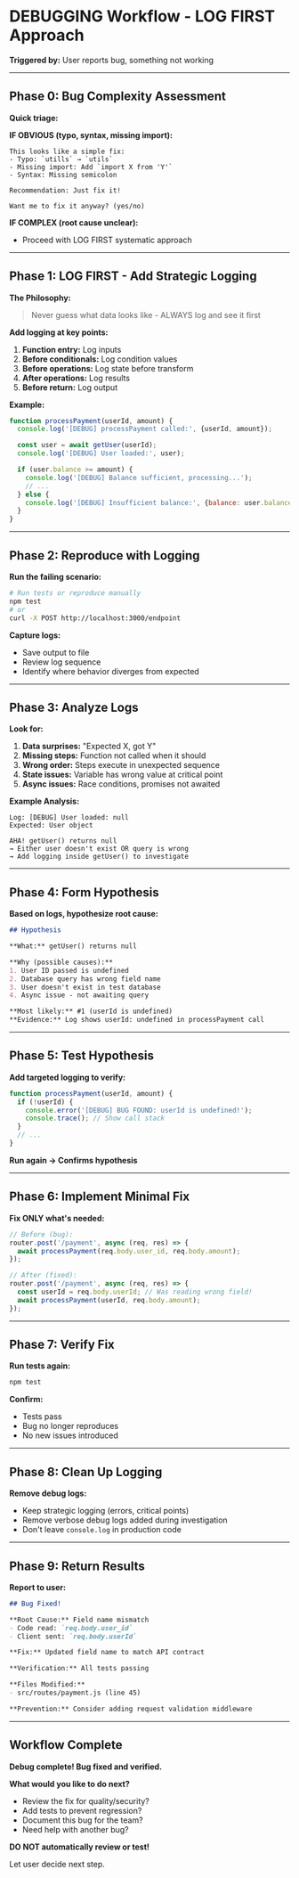 # DEBUGGING Workflow - LOG FIRST Approach

**Triggered by:** User reports bug, something not working



---

## Phase 0: Bug Complexity Assessment

**Quick triage:**

**IF OBVIOUS (typo, syntax, missing import):**
```
This looks like a simple fix:
- Typo: `utills` → `utils`
- Missing import: Add `import X from 'Y'`
- Syntax: Missing semicolon

Recommendation: Just fix it!

Want me to fix it anyway? (yes/no)
```

**IF COMPLEX (root cause unclear):**
- Proceed with LOG FIRST systematic approach

---

## Phase 1: LOG FIRST - Add Strategic Logging

**The Philosophy:**
> Never guess what data looks like - ALWAYS log and see it first

**Add logging at key points:**

1. **Function entry:** Log inputs
2. **Before conditionals:** Log condition values
3. **Before operations:** Log state before transform
4. **After operations:** Log results
5. **Before return:** Log output

**Example:**
```javascript
function processPayment(userId, amount) {
  console.log('[DEBUG] processPayment called:', {userId, amount});

  const user = await getUser(userId);
  console.log('[DEBUG] User loaded:', user);

  if (user.balance >= amount) {
    console.log('[DEBUG] Balance sufficient, processing...');
    // ...
  } else {
    console.log('[DEBUG] Insufficient balance:', {balance: user.balance, required: amount});
  }
}
```

---

## Phase 2: Reproduce with Logging

**Run the failing scenario:**
```bash
# Run tests or reproduce manually
npm test
# or
curl -X POST http://localhost:3000/endpoint
```

**Capture logs:**
- Save output to file
- Review log sequence
- Identify where behavior diverges from expected

---

## Phase 3: Analyze Logs

**Look for:**
1. **Data surprises:** "Expected X, got Y"
2. **Missing steps:** Function not called when it should
3. **Wrong order:** Steps execute in unexpected sequence
4. **State issues:** Variable has wrong value at critical point
5. **Async issues:** Race conditions, promises not awaited

**Example Analysis:**
```
Log: [DEBUG] User loaded: null
Expected: User object

AHA! getUser() returns null
→ Either user doesn't exist OR query is wrong
→ Add logging inside getUser() to investigate
```

---

## Phase 4: Form Hypothesis

**Based on logs, hypothesize root cause:**

```markdown
## Hypothesis

**What:** getUser() returns null

**Why (possible causes):**
1. User ID passed is undefined
2. Database query has wrong field name
3. User doesn't exist in test database
4. Async issue - not awaiting query

**Most likely:** #1 (userId is undefined)
**Evidence:** Log shows userId: undefined in processPayment call
```

---

## Phase 5: Test Hypothesis

**Add targeted logging to verify:**

```javascript
function processPayment(userId, amount) {
  if (!userId) {
    console.error('[DEBUG] BUG FOUND: userId is undefined!');
    console.trace(); // Show call stack
  }
  // ...
}
```

**Run again → Confirms hypothesis**

---

## Phase 6: Implement Minimal Fix

**Fix ONLY what's needed:**

```javascript
// Before (bug):
router.post('/payment', async (req, res) => {
  await processPayment(req.body.user_id, req.body.amount);
});

// After (fixed):
router.post('/payment', async (req, res) => {
  const userId = req.body.userId; // Was reading wrong field!
  await processPayment(userId, req.body.amount);
});
```

---

## Phase 7: Verify Fix

**Run tests again:**
```bash
npm test
```

**Confirm:**
- Tests pass
- Bug no longer reproduces
- No new issues introduced

---

## Phase 8: Clean Up Logging

**Remove debug logs:**
- Keep strategic logging (errors, critical points)
- Remove verbose debug logs added during investigation
- Don't leave `console.log` in production code

---

## Phase 9: Return Results

**Report to user:**

```markdown
## Bug Fixed!

**Root Cause:** Field name mismatch
- Code read: `req.body.user_id`
- Client sent: `req.body.userId`

**Fix:** Updated field name to match API contract

**Verification:** All tests passing

**Files Modified:**
- src/routes/payment.js (line 45)

**Prevention:** Consider adding request validation middleware
```

---

## Workflow Complete

**Debug complete! Bug fixed and verified.**

**What would you like to do next?**
- Review the fix for quality/security?
- Add tests to prevent regression?
- Document this bug for the team?
- Need help with another bug?

**DO NOT automatically review or test!**

Let user decide next step.


